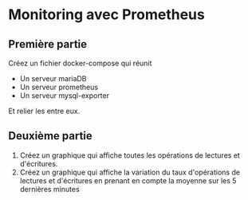 # Monitoring avec Prometheus

## Première partie

Créez un fichier docker-compose qui réunit
- Un serveur mariaDB
- Un serveur prometheus
- Un serveur mysql-exporter

Et relier les entre eux.

## Deuxième partie

1. Créez un graphique qui affiche toutes les opérations de lectures et d'écritures.
2. Créez un graphique qui affiche la variation du taux d'opérations de lectures et d'écritures en prenant en compte la moyenne sur les 5 dernières minutes


